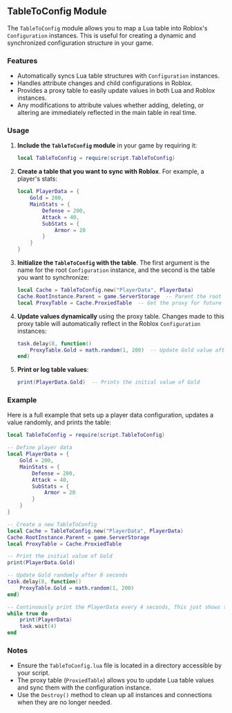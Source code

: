 ## TableToConfig Module

The `TableToConfig` module allows you to map a Lua table into Roblox's `Configuration` instances. This is useful for creating a dynamic and synchronized configuration structure in your game.

### Features
- Automatically syncs Lua table structures with `Configuration` instances.
- Handles attribute changes and child configurations in Roblox.
- Provides a proxy table to easily update values in both Lua and Roblox instances.
- Any modifications to attribute values whether adding, deleting, or altering are immediately reflected in the main table in real time.

### Usage

1. **Include the `TableToConfig` module** in your game by requiring it:

   ```lua
   local TableToConfig = require(script.TableToConfig)
   ```

2. **Create a table that you want to sync with Roblox**. For example, a player's stats:

   ```lua
   local PlayerData = {
       Gold = 200,
       MainStats = {
           Defense = 200,
           Attack = 40,
           SubStats = {
               Armor = 20
           }
       }
   }
   ```

3. **Initialize the `TableToConfig` with the table**. The first argument is the name for the root `Configuration` instance, and the second is the table you want to synchronize:

   ```lua
   local Cache = TableToConfig.new("PlayerData", PlayerData)
   Cache.RootInstance.Parent = game.ServerStorage  -- Parent the root instance to Roblox storage/somewhere.
   local ProxyTable = Cache.ProxiedTable  -- Get the proxy for future updates
   ```

4. **Update values dynamically** using the proxy table. Changes made to this proxy table will automatically reflect in the Roblox `Configuration` instances:

   ```lua
   task.delay(8, function()
       ProxyTable.Gold = math.random(1, 200)  -- Update Gold value after 8 seconds
   end)
   ```

5. **Print or log table values**:

   ```lua
   print(PlayerData.Gold)  -- Prints the initial value of Gold
   ```

### Example

Here is a full example that sets up a player data configuration, updates a value randomly, and prints the table:

```lua
local TableToConfig = require(script.TableToConfig)

-- Define player data
local PlayerData = {
    Gold = 200,
    MainStats = {
        Defense = 200,
        Attack = 40,
        SubStats = {
            Armor = 20
        }
    }
}

-- Create a new TableToConfig
local Cache = TableToConfig.new("PlayerData", PlayerData)
Cache.RootInstance.Parent = game.ServerStorage
local ProxyTable = Cache.ProxiedTable

-- Print the initial value of Gold
print(PlayerData.Gold)

-- Update Gold randomly after 8 seconds
task.delay(8, function()
    ProxyTable.Gold = math.random(1, 200)
end)

-- Continuously print the PlayerData every 4 seconds, This just shows that the table was updated.
while true do
    print(PlayerData)
    task.wait(4)
end
```

### Notes
- Ensure the `TableToConfig.lua` file is located in a directory accessible by your script.
- The proxy table (`ProxiedTable`) allows you to update Lua table values and sync them with the configuration instance.
- Use the `Destroy()` method to clean up all instances and connections when they are no longer needed.
